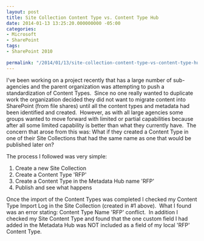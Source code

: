 ```yaml
---
layout: post
title: Site Collection Content Type vs. Content Type Hub
date: 2014-01-13 13:25:20.000000000 -05:00
categories:
- Microsoft
- SharePoint
tags:
- SharePoint 2010
  
permalink: "/2014/01/13/site-collection-content-type-vs-content-type-hub/"
---
```

I've been working on a project recently that has a large number of sub-agencies and the parent organization was attempting to push a standardization of Content Types.&nbsp; Since no one really wanted to duplicate work the organization decided they did not want to migrate content into SharePoint (from file shares) until all the content types and metadata had been identified and created.&nbsp; However, as with all large agencies some groups wanted to move forward with limited or partial capabilities because after all some limited capability is better than what they currently have.&nbsp; The concern that arose from this was: What if they created a Content Type in one of their Site Collections that had the same name as one that would be published later on?

The process I followed was very simple:

1. Create a new Site Collection
2. Create a Content Type 'RFP'
3. Create a Content Type in the Metadata Hub name 'RFP'
4. Publish and see what happens

Once the import of the Content Types was completed I checked my Content Type Import Log in the Site Collection (created in #1 above).&nbsp; What I found was an error stating: Content Type Name 'RFP' conflict.&nbsp; In addition I checked my Site Content Type and found that the one custom field I had added in the Metadata Hub was NOT included as a field of my local 'RFP' Content Type.

